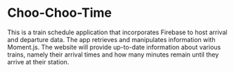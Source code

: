# Choo-Choo-Time

This is a train schedule application that incorporates Firebase to host arrival and departure data. The app retrieves and manipulates information with Moment.js. The website will provide up-to-date information about various trains, namely their arrival times and how many minutes remain until they arrive at their station.
